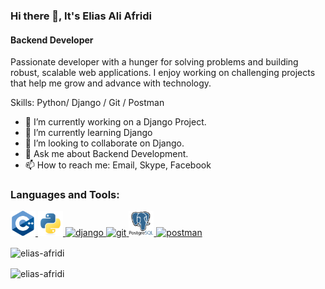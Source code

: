 ### Hi there 👋, It's Elias Ali Afridi
#### Backend Developer
Passionate developer with a hunger for solving problems and building robust, scalable web applications. I enjoy working on challenging projects that help me grow and advance with technology.

Skills: Python/ Django / Git / Postman

- 🔭 I’m currently working on a Django Project. 
- 🌱 I’m currently learning Django 
- 👯 I’m looking to collaborate on Django. 
- 💬 Ask me about Backend Development. 
- 📫 How to reach me: Email, Skype, Facebook 



<h3 align="left">Languages and Tools:</h3>
<p align="left"> <a href="https://www.w3schools.com/cpp/" target="_blank" rel="noreferrer"> <img src="https://raw.githubusercontent.com/devicons/devicon/master/icons/cplusplus/cplusplus-original.svg" alt="cplusplus" width="40" height="40"/> </a><a href="https://www.python.org" target="_blank" rel="noreferrer"> <img src="https://raw.githubusercontent.com/devicons/devicon/master/icons/python/python-original.svg" alt="python" width="40" height="40"/> </a> <a href="https://www.djangoproject.com/" target="_blank" rel="noreferrer"> <img src="https://cdn.worldvectorlogo.com/logos/django.svg" alt="django" width="40" height="40"/> </a> <a href="https://git-scm.com/" target="_blank" rel="noreferrer"> <img src="https://www.vectorlogo.zone/logos/git-scm/git-scm-icon.svg" alt="git" width="40" height="40"/> </a> <a href="https://www.postgresql.org" target="_blank" rel="noreferrer"> <img src="https://raw.githubusercontent.com/devicons/devicon/master/icons/postgresql/postgresql-original-wordmark.svg" alt="postgresql" width="40" height="40"/> </a> <a href="https://postman.com" target="_blank" rel="noreferrer"> <img src="https://www.vectorlogo.zone/logos/getpostman/getpostman-icon.svg" alt="postman" width="40" height="40"/> </a>  </p>

<p><img align="center" src="https://github-readme-stats.vercel.app/api/top-langs?username=elias-afridi&show_icons=true&locale=en&layout=compact" alt="elias-afridi" /></p>

<p><img align="center" src="https://github-readme-streak-stats.herokuapp.com/?user=elias-afridi&" alt="elias-afridi" /></p>
